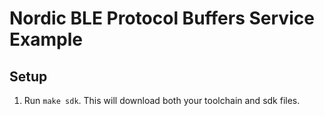 # Nordic BLE Protocol Buffers Service Example


## Setup

1. Run `make sdk`. This will download both your toolchain and sdk files.

##